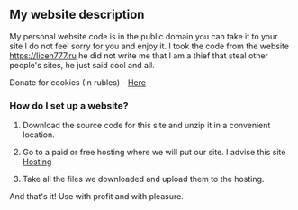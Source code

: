 ## My website description
My personal website code is in the public domain you can take it to your site I do not feel sorry for you and enjoy it. I took the code from the website https://licen777.ru he did not write me that I am a thief that steal other people's sites, he just said cool and all.

Donate for cookies (In rubles) - [Here](https://mundiyt.easydonate.ru/)


### How do I set up a website?

1. Download the source code for this site and unzip it in a convenient location.

2. Go to a paid or free hosting where we will put our site. I advise this site [Hosting](https://github.io)

3. Take all the files we downloaded and upload them to the hosting.

And that's it! Use with profit and with pleasure.
